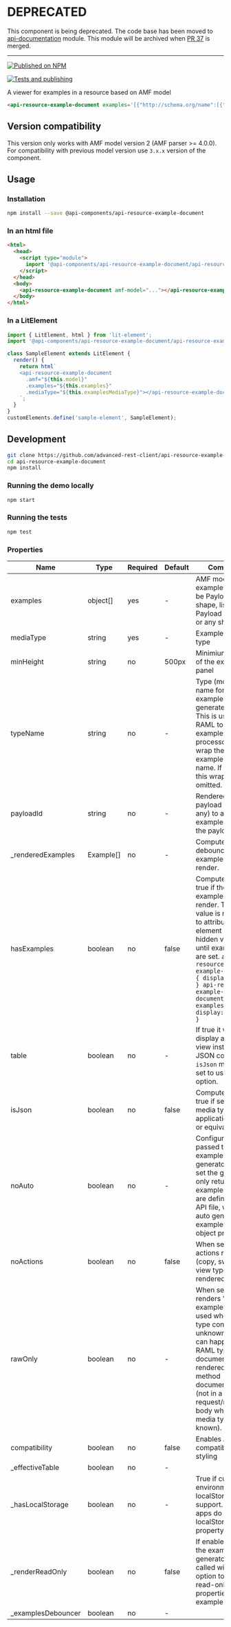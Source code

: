 # DEPRECATED

This component is being deprecated. The code base has been moved to [api-documentation](https://github.com/advanced-rest-client/api-documentation) module. This module will be archived when [PR 37](https://github.com/advanced-rest-client/api-documentation/pull/37) is merged.

-----

[![Published on NPM](https://img.shields.io/npm/v/@api-components/api-resource-example-document.svg)](https://www.npmjs.com/package/@api-components/api-resource-example-document)

[![Tests and publishing](https://github.com/advanced-rest-client/api-resource-example-document/actions/workflows/deployment.yml/badge.svg)](https://github.com/advanced-rest-client/api-resource-example-document/actions/workflows/deployment.yml)

A viewer for examples in a resource based on AMF model

```html
<api-resource-example-document examples='[{"http://schema.org/name":[{"@value":"Example1"}],"http://raml.org/vocabularies/document#value":[{"@value":"{{\n    \"value\":true}"}]}]'></api-resource-example-document>
```

## Version compatibility

This version only works with AMF model version 2 (AMF parser >= 4.0.0).
For compatibility with previous model version use `3.x.x` version of the component.

## Usage

### Installation

```sh
npm install --save @api-components/api-resource-example-document
```

### In an html file

```html
<html>
  <head>
    <script type="module">
      import '@api-components/api-resource-example-document/api-resource-example-document.js';
    </script>
  </head>
  <body>
    <api-resource-example-document amf-model="..."></api-resource-example-document>
  </body>
</html>
```

### In a LitElement

```js
import { LitElement, html } from 'lit-element';
import '@api-components/api-resource-example-document/api-resource-example-document.js';

class SampleElement extends LitElement {
  render() {
    return html`
    <api-resource-example-document
      .amf="${this.model}"
      .examples="${this.examples}"
      .mediaType="${this.examplesMediaType}"></api-resource-example-document>
    `;
  }
}
customElements.define('sample-element', SampleElement);
```

## Development

```sh
git clone https://github.com/advanced-rest-client/api-resource-example-document
cd api-resource-example-document
npm install
```

### Running the demo locally

```sh
npm start
```

### Running the tests

```sh
npm test
```

### Properties
| Name               | Type      | Required | Default | Comment                                                                                                                                                                                                                                                                         |
|--------------------|-----------|----------|---------|---------------------------------------------------------------------------------------------------------------------------------------------------------------------------------------------------------------------------------------------------------------------------------|
| examples           | object[]  | yes      | -       | AMF model for examples. It can be Payload shape, list of Payload shapes, or any shape.                                                                                                                                                                                          |
| mediaType          | string    | yes      | -       | Examples media type                                                                                                                                                                                                                                                             |
| minHeight          | string    | no       | 500px   | Minimium height of the example panel                                                                                                                                                                                                                                            |
| typeName           | string    | no       | -       | Type (model) name for which examples are generated for. This is used by RAML to XML examples processor to wrap the example in type name. If missing this wrapping is omitted.                                                                                                   |
| payloadId          | string    | no       | -       | Rendered payload ID (if any) to associate examples with the payload.                                                                                                                                                                                                            |
| _renderedExamples  | Example[] | no       | -       | Computed in a debouncer examples to render.                                                                                                                                                                                                                                     |
| hasExamples        | boolean   | no       | false   | Computed value, true if there are examples to render. This value is reflected to attribute so the element can be hidden via CSS until examples are set. ```api-resource-example-document { display: none; } api-resource-example-document[has-examples] { display: block; } ``` |
| table              | boolean   | no       | -       | If true it will display a table view instead of JSON code. `isJson` must be set to use this option.                                                                                                                                                                             |
| isJson             | boolean   | no       | false   | Computed value, true if selected media type is application/json or equivalent.                                                                                                                                                                                                  |
| noAuto             | boolean   | no       | -       | Configuration passed to example generator. When set the generator only returns examples that are defined in API file, without auto generating examples from object properties.                                                                                                  |
| noActions          | boolean   | no       | false   | When set the actions row (copy, switch view type) is not rendered.                                                                                                                                                                                                              |
| rawOnly            | boolean   | no       | -       | When set it only renders "raw" examples. To be used when media type context is unknown. This can happen if RAML type document is rendered outside method documentation (not in a request/response body when media type is known).                                               |
| compatibility      | boolean   | no       | false   | Enables Anypoint compatibility styling                                                                                                                                                                                                                                          |
| _effectiveTable    | boolean   | no       | -       |                                                                                                                                                                                                                                                                                 |
| _hasLocalStorage   | boolean   | no       | -       | True if current environment has localStorage support. Chrome apps do not have localStorage property.                                                                                                                                                                            |
| _renderReadOnly    | boolean   | no       | false   | If enabled then the example generator will be called with this option to add read-only properties to the example                                                                                                                                                                |
| _examplesDebouncer | boolean   | no       | -       |                                                                                                                                                                                                                                                                                 |




